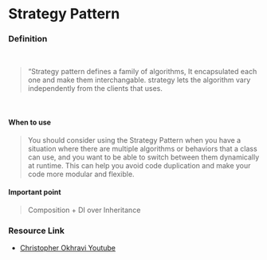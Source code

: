 # Strategy Pattern

### Definition
<br />

> “Strategy pattern defines a family of algorithms, It encapsulated each one and make them interchangable. strategy lets the algorithm vary independently from the clients that uses.

<br />

#### When to use

> You should consider using the Strategy Pattern when you have a situation where there are multiple algorithms or behaviors that a class can use, and you want to be able to switch between them dynamically at runtime. This can help you avoid code duplication and make your code more modular and flexible.

#### Important point

> Composition + DI over Inheritance


### Resource Link
- [Christopher Okhravi Youtube](https://www.youtube.com/watch?v=v9ejT8FO-7I&t=636s)


